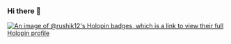 ### Hi there 👋

<!--
**rushi-k12/rushi-k12** is a ✨ _special_ ✨ repository because its `README.md` (this file) appears on your GitHub profile.

Here are some ideas to get you started:

- 🔭 I’m currently working on ...
- 🌱 I’m currently learning ...
- 👯 I’m looking to collaborate on ...
- 🤔 I’m looking for help with ...
- 💬 Ask me about ...
- 📫 How to reach me: ...
- 😄 Pronouns: ...
- ⚡ Fun fact: ...
-->

[![An image of @rushik12's Holopin badges, which is a link to view their full Holopin profile](https://holopin.me/rushik12)](https://holopin.io/@rushik12)
